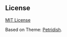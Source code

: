 ## License

[MIT License](LICENSE)

Based on Theme: [Petridish](https://github.com/peterdesmet/petridish). 


